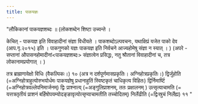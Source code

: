 ```yaml
---
title: पाकयज्ञः
---
```


"लौकिकानां पाकयज्ञशब्दः ॥  (लोकशब्देन शिष्टा उच्यन्ते ।

केचित् - पाकयज्ञ इति विवाहादीनां संज्ञा विधीयते । पाकशब्दोऽल्पवचनः, यथाक्षिप्रं यजेत पाको देव (आप.गृ.२०१५) इति ।  पाकगुणको यज्ञः पाकयज्ञ इति निर्वचने आज्यहोमेषु संज्ञा न स्यात् । ) (अपरे -  सप्तानां औपासनहोमादीनां<पाकयज्ञशब्दः> संज्ञात्वेन प्रसिद्धः, नतु श्रौतानां विवाहादीनां च, तत्र लोकानामप्रयोगात् । )

तत्र ब्राह्मणावेक्षो विधिः (वैकल्पिकः।) १० (अत्र न दर्शपूर्णमासप्रकृतिः। अग्निहोत्रप्रकृतिः।)
द्विर्जुहोति (=अग्निहोत्राहुत्योरुभयोर्धमः पाकयज्ञेषु प्रधानाहुतिं स्विष्टकृतं चाधिकृत्य विहितः) द्विर्निमार्ष्टि (=अग्निहोत्रवल्लेपनिमार्जनम्)  द्विः प्राश्नात्य् (=अङ्गुलिप्राशनम्, ततः प्रक्षालनम् ) उत्सृत्याचामति (= यत्तत्रतृतीयं प्राशनं बर्हिषोपयम्योदङ्ङावृत्योत्सृप्याचामतीति तच्चोदितम्) निर्लेढीति (=द्विःस्रुचं निर्लेह्य) ११
"
